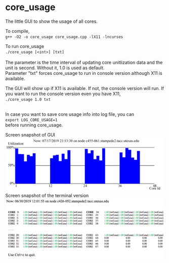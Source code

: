 # core_usage
The little GUI to show the usage of all cores. 

To compile, <br>
`g++ -O2 -o core_usage core_usage.cpp -lX11 -lncurses`

To run core_usage<br>
`./core_usage [<int>] [txt]`<br><br>
The parameter <int> is the time interval of updating core unitlization data and the unit is second. Without it, 1.0 is used as default. <br>
Parameter "txt" forces core_usage to run in console version although X11 is available. 

The GUI will show up if X11 is available. If not, the console version will run. If you want to run the console version even you have X11, <br>
`./core_usage 1.0 txt`<br><br>

In case you want to save core usage info into log file, you can<br>
`export LOG_CORE_USAGE=1` <br>
before running core_usage. <br>

Screen snapshot of GUI
![Alt text](core_usage_skx_gui.png?raw=true "Screen snapshot of GUI")
<br>
Screen snapshot of the terminal version
![Alt text](core_usage_ter.png?raw=true "Screen snapshot of terminal version")
